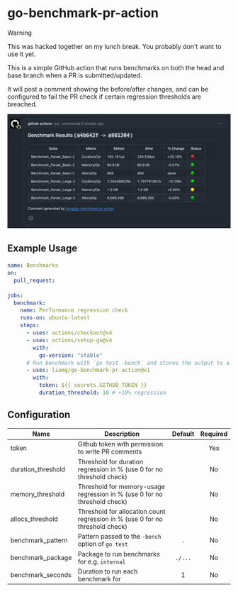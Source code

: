 # go-benchmark-pr-action

> [!WARNING]  
> This was hacked together on my lunch break. You probably don't want to use it yet.

This is a simple GitHub action that runs benchmarks on both the head and base branch when a PR is submitted/updated.

It will post a comment showing the before/after changes, and can be configured to fail the PR check if certain regression thresholds are breached.

![screenshot](screenshot.png)

## Example Usage

```yml
name: Benchmarks
on:
  pull_request:

jobs:
  benchmark:
    name: Performance regression check
    runs-on: ubuntu-latest
    steps:
      - uses: actions/checkout@v4
      - uses: actions/setup-go@v4
        with:
          go-version: "stable"
      # Run benchmark with `go test -bench` and stores the output to a file
      - uses: liamg/go-benchmark-pr-action@v1
        with:
          token: ${{ secrets.GITHUB_TOKEN }}
          duration_threshold: 10 # +10% regression
```

## Configuration

| Name | Description | Default | Required |
| ---- | ----------- | :-----: | :------: |
| token | Github token with permission to write PR comments | | Yes | 
| duration_threshold | Threshold for duration regression in % (use 0 for no threshold check) | | No |
| memory_threshold | Threshold for memory-usage  regression in % (use 0 for no threshold check) | | No |
| allocs_threshold | Threshold for allocation count  regression in % (use 0 for no threshold check) | | No |
| benchmark_pattern | Pattern passed to the `-bench` option of `go test` | `.` | No |
| benchmark_package | Package to run benchmarks for e.g. `internal` | `./...` | No | 
| benchmark_seconds | Duration to run each benchmark for | 1 | No |